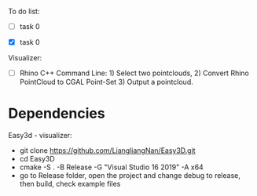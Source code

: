 

To do list:


- [ ] task 0
- [x] task 0


Visualizer:
- [ ] Rhino C++ Command Line: 1) Select two pointclouds, 2) Convert Rhino PointCloud to CGAL Point-Set 3) Output a pointcloud.

# Dependencies

Easy3d - visualizer:
* git clone https://github.com/LiangliangNan/Easy3D.git
* cd Easy3D
* cmake -S . -B Release -G "Visual Studio 16 2019" -A x64
* go to Release folder, open the project and change debug to release, then build, check example files
